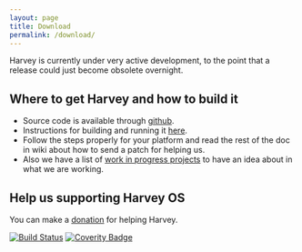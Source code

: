 ```yaml
---
layout: page
title: Download
permalink: /download/
---
```


Harvey is currently under very active development, to the point that
a release could just become obsolete overnight.

## Where to get Harvey and how to build it

- Source code is available through [github](https://github.com/Harvey-OS/harvey).
- Instructions for building and running it [here](https://github.com/Harvey-OS/harvey/wiki/Getting-Started).
- Follow the steps properly for your platform and read the rest of the doc in wiki about how to send a patch for helping us.
- Also we have a list of [work in progress projects](https://github.com/Harvey-OS/harvey/wiki/Projects--(who-is-doing-what)) to have an idea about in what we are working.

## Help us supporting Harvey OS

You can make a [donation](/donate) for helping Harvey.

[![Build Status](https://travis-ci.org/Harvey-OS/harvey.svg?branch=master)](https://travis-ci.org/Harvey-OS/harvey)
[![Coverity Badge](https://scan.coverity.com/projects/5328/badge.svg)](https://scan.coverity.com/projects/5328)
